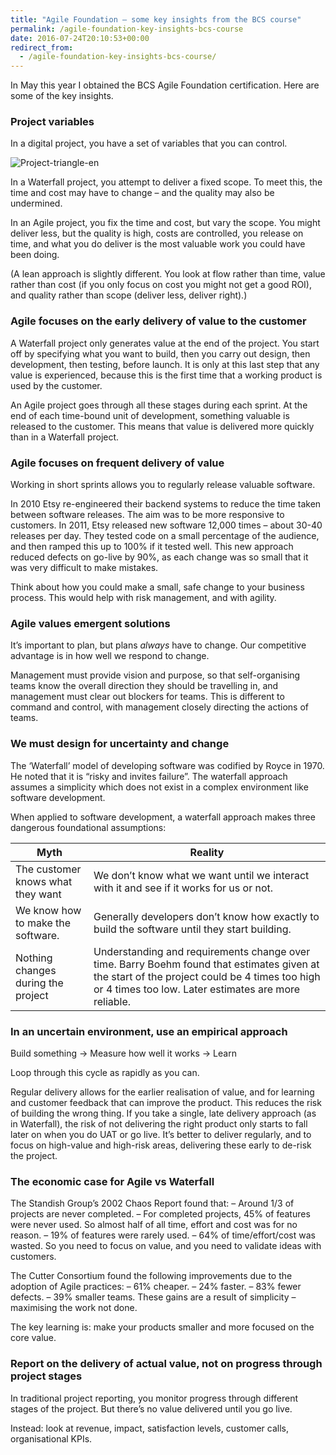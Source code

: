 ```yaml
---
title: "Agile Foundation – some key insights from the BCS course"
permalink: /agile-foundation-key-insights-bcs-course
date: 2016-07-24T20:10:53+00:00
redirect_from:
  - /agile-foundation-key-insights-bcs-course/
---
```


In May this year I obtained the BCS Agile Foundation certification. Here are some of the key insights.

### Project variables

In a digital project, you have a set of variables that you can control.

![Project-triangle-en](Agile%20Foundation%20%E2%80%93%20some%20key%20insights%20from%20the%20BCS%20course%20%E2%80%93%20Martin%20Lugton_files/Project-triangle-en.svg.png)

In a Waterfall project, you attempt to deliver a fixed scope. To meet this, the time and cost may have to change – and the quality may also be undermined.

In an Agile project, you fix the time and cost, but vary the scope. You might deliver less, but the quality is high, costs are controlled, you release on time, and what you do deliver is the most valuable work you could have been doing.

(A lean approach is slightly different. You look at flow rather than time, value rather than cost (if you only focus on cost you might not get a good ROI), and quality rather than scope (deliver less, deliver right).)

### Agile focuses on the **early delivery of value** to the customer

A Waterfall project only generates value at the end of the project. You start off by specifying what you want to build, then you carry out design, then development, then testing, before launch. It is only at this last step that any value is experienced, because this is the first time that a working product is used by the customer.

An Agile project goes through all these stages during each sprint. At the end of each time-bound unit of development, something valuable is released to the customer. This means that value is delivered more quickly than in a Waterfall project.

### Agile focuses on **frequent delivery of value**

Working in short sprints allows you to regularly release valuable software.

In 2010 Etsy re-engineered their backend systems to reduce the time taken between software releases. The aim was to be more responsive to customers. In 2011, Etsy released new software 12,000 times – about 30-40 releases per day. They tested code on a small percentage of the audience, and then ramped this up to 100% if it tested well. This new approach reduced defects on go-live by 90%, as each change was so small that it was very difficult to make mistakes.

Think about how you could make a small, safe change to your business process. This would help with risk management, and with agility.

### Agile values emergent solutions

It’s important to plan, but plans *always* have to change. Our competitive advantage is in how well we respond to change.

Management must provide vision and purpose, so that self-organising teams know the overall direction they should be travelling in, and management must clear out blockers for teams. This is different to command and control, with management closely directing the actions of teams.

### We must design for uncertainty and change

The ‘Waterfall’ model of developing software was codified by Royce in 1970. He noted that it is “risky and invites failure”. The waterfall approach assumes a simplicity which does not exist in a complex environment like software development.

When applied to software development, a waterfall approach makes three dangerous foundational assumptions:

| Myth | Reality |
| ---- | ------- |
| The customer knows what they want | We don’t know what we want until we interact with it and see if it works for us or not. |
| We know how to make the software. | Generally developers don’t know how exactly to build the software until they start building. |
| Nothing changes during the project | Understanding and requirements change over time. Barry Boehm found that estimates given at the start of the project could be 4 times too high or 4 times too low. Later estimates are more reliable. |

### In an uncertain environment, use an empirical approach

Build something -> Measure how well it works -> Learn

Loop through this cycle as rapidly as you can.

Regular delivery allows for the earlier realisation of value, and for learning and customer feedback that can improve the product. This reduces the risk of building the wrong thing.
If you take a single, late delivery approach (as in Waterfall), the risk of not delivering the right product only starts to fall later on when you do UAT or go live. It’s better to deliver regularly, and to focus on high-value and high-risk areas, delivering these early to de-risk the project.

### The economic case for Agile vs Waterfall

The Standish Group’s 2002 Chaos Report found that:
– Around 1/3 of projects are never completed.
– For completed projects, 45% of features were never used. So almost half of all time, effort and cost was for no reason.
– 19% of features were rarely used.
– 64% of time/effort/cost was wasted. So you need to focus on value, and you need to validate ideas with customers.

The Cutter Consortium found the following improvements due to the adoption of Agile practices:
– 61% cheaper.
– 24% faster.
– 83% fewer defects.
– 39% smaller teams.
These gains are a result of simplicity – maximising the work not done.

The key learning is: make your products smaller and more focused on the core value.

### Report on the delivery of actual value, not on progress through project stages

In traditional project reporting, you monitor progress through different stages of the project. But there’s no value delivered until you go live.

Instead: look at revenue, impact, satisfaction levels, customer calls, organisational KPIs.
